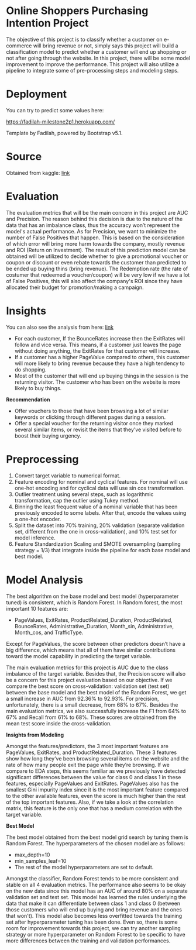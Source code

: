 # Online Shoppers Purchasing Intention Project

The objective of this project is to classify whether a customer on e-commerce will bring revenue or not, simply says this project will build a classification model to predict whether a customer will end up shopping or not after going through the website.  In this project, there will be some model improvement to improve the performance. This project will also utilize a pipeline to integrate some of pre-processing steps and modeling steps.

# Deployment

You can try to predict some values here:

https://fadilah-milestone2p1.herokuapp.com/

Template by Fadilah, powered by Bootstrap v5.1.

# Source

Obtained from kaggle: <a href="https://archive.ics.uci.edu/ml/datasets/Online+Shoppers+Purchasing+Intention+Dataset#"> link </a>

# Evaluation

The evaluation metrics that will be the main concern in this project are AUC and Precision. The reason behind this decision is due to the nature of the data that has an imbalance class, thus the accuracy won’t represent the model's actual performance. As for Precision, we want to minimize the number of False Positives that happen. This is based on the consideration of which error will bring more harm towards the company, mostly revenue and ROI (Return on Investment). The result of this prediction model can be obtained will be utilized to decide whether to give a promotional voucher or coupon or discount or even rebate towards the customer than predicted to be ended up buying thins (bring revenue). The Redemption rate (the rate of costumer that redeemed a voucher/coupon) will be very low if we have a lot of False Positives, this will also affect the company's ROI since they have allocated their budget for promotion/making a campaign.

# Insights

You can also see the analysis from here: <a href="https://fadilah-milestone2p1.herokuapp.com/insights"> link </a>

-	For each customer, If the BounceRates increase then the ExitRates will follow and vice versa. This means, if a customer just leaves the page without doing anything, the ExitRates for that customer will increase.
-	If a customer has a higher PageValue compared to others, this customer will more likely to bring revenue because they have a high tendency to do shopping.
-	Most of the customer that will end up buying things in the session is the returning visitor. The customer who has been on the website is more likely to buy things.

**Recommendation**

-	Offer vouchers to those that have been browsing a lot of similar keywords or clicking through different pages during a session.
-	Offer a special voucher for the returning visitor once they marked several similar items, or revisit the items that they’ve visited before to boost their buying urgency.

# Preprocessing

1.	Convert target variable to numerical format.
2.	Feature encoding for nominal and cyclical features. For nominal will use one-hot encoding and for cyclical data will use sin cos transformation.
3.	Outlier treatment using several steps, such as logarithmic transformation, cap the outlier using Tukey method.
4.	Binning the least frequent value of a nominal variable that has been previously encoded to some labels. After that, encode the values using a one-hot encoder.
5.	Split the dataset into 70% training, 20% validation (separate validation set, different from the one in cross-validation), and 10% test set for model inference.
6.	Feature Standardization Scaling and SMOTE oversampling (sampling strategy = 1/3) that integrate inside the pipeline for each base model and best model.

# Model Analysis

The best algorithm on the base model and best model (hyperparameter tuned) is consistent, which is Random Forest. In Random forest, the most important 10 features are:
-	PageValues, ExitRates, ProductRelated_Duration, ProductRelated, BounceRates, Administrative_Duration, Month_sin, Administrative, Month_cos, and TrafficType.

Except for PageValues, the score between other predictors doesn’t have a big difference, which means that all of them have similar contributions toward the model capability in predicting the target variable.

The main evaluation metrics for this project is AUC due to the class imbalance of the target variable. Besides that, the Precision score will also be a concern for this project evaluation based on our objective. If we compare the best score on cross-validation: validation set (test set) between the base model and the best model of the Random Forest, we get a small increase in AUC from 92.36% to 92.93%. For precision, unfortunately, there is a small decrease, from 68% to 67%. Besides the main evaluation metrics, we also successfully increase the F1 from 64% to 67% and Recall from 61% to 68%. These scores are obtained from the mean test score inside the cross-validation.

**Insights from Modeling**

Amongst the features/predictors, the 3 most important features are PageValues, ExitRates, and ProductRelated_Duration. These 3 features show how long they’ve been browsing several items on the website and the rate of how many people exit the page while they’re browsing. If we compare to EDA steps, this seems familiar as we previously have detected significant differences between the value for class 0 and class 1 in these features, especially PageValues and ExitRates. PageValues also has the smallest Gini impurity index since it is the most important feature compared to the other available features, even the score is much higher than the rest of the top important features. Also, if we take a look at the correlation matrix, this feature is the only one that has a medium correlation with the target variable.

**Best Model**

The best model obtained from the best model grid search by tuning them is Random Forest. The hyperparameters of the chosen model are as follows:
- max_depth=10
- min_samples_leaf=10
- The rest of the model hyperparameters are set to default.

Amongst the classifier, Random Forest tends to be more consistent and stable on all 4 evaluation metrics. The performance also seems to be okay on the new data since this model has an AUC of around 80% on a separate validation set and test set. This model has learned the rules underlying the data that make it can differentiate between class 1 and class 0 (between those customers who will end up buying and bring revenue and the ones that won't). This model also becomes less overfitted towards the training set after hyperparameter tuning has been done. Even so, there is some room for improvement towards this project, we can try another sampling strategy or more hyperparameter on Random Forest to be specific to have more differences between the training and validation performances.
